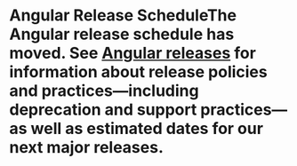 # Angular Release ScheduleThe Angular release schedule has moved. See [Angular releases](https://angular.io/guide/releases "Angular releases") for information about release policies and practices&mdash;including deprecation and support practices&mdash;as well as estimated dates for our next major releases. 